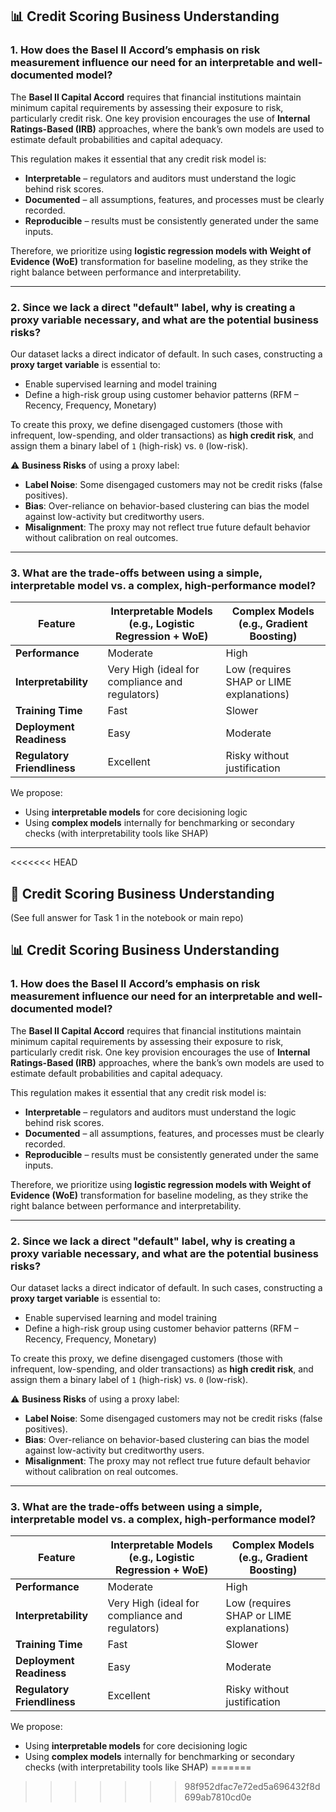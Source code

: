 ## 📊 Credit Scoring Business Understanding

### 1. How does the Basel II Accord’s emphasis on risk measurement influence our need for an interpretable and well-documented model?

The **Basel II Capital Accord** requires that financial institutions maintain minimum capital requirements by assessing their exposure to risk, particularly credit risk. One key provision encourages the use of **Internal Ratings-Based (IRB)** approaches, where the bank’s own models are used to estimate default probabilities and capital adequacy.

This regulation makes it essential that any credit risk model is:

- **Interpretable** – regulators and auditors must understand the logic behind risk scores.
- **Documented** – all assumptions, features, and processes must be clearly recorded.
- **Reproducible** – results must be consistently generated under the same inputs.

Therefore, we prioritize using **logistic regression models with Weight of Evidence (WoE)** transformation for baseline modeling, as they strike the right balance between performance and interpretability.

---

### 2. Since we lack a direct "default" label, why is creating a proxy variable necessary, and what are the potential business risks?

Our dataset lacks a direct indicator of default. In such cases, constructing a **proxy target variable** is essential to:

- Enable supervised learning and model training
- Define a high-risk group using customer behavior patterns (RFM – Recency, Frequency, Monetary)

To create this proxy, we define disengaged customers (those with infrequent, low-spending, and older transactions) as **high credit risk**, and assign them a binary label of `1` (high-risk) vs. `0` (low-risk).

⚠️ **Business Risks** of using a proxy label:
- **Label Noise**: Some disengaged customers may not be credit risks (false positives).
- **Bias**: Over-reliance on behavior-based clustering can bias the model against low-activity but creditworthy users.
- **Misalignment**: The proxy may not reflect true future default behavior without calibration on real outcomes.

---

### 3. What are the trade-offs between using a simple, interpretable model vs. a complex, high-performance model?

| Feature                         | Interpretable Models (e.g., Logistic Regression + WoE) | Complex Models (e.g., Gradient Boosting) |
|----------------------------------|----------------------------------------------------------|-------------------------------------------|
| **Performance**                | Moderate                                                  | High                                      |
| **Interpretability**           | Very High (ideal for compliance and regulators)           | Low (requires SHAP or LIME explanations)  |
| **Training Time**              | Fast                                                      | Slower                                    |
| **Deployment Readiness**       | Easy                                                      | Moderate                                   |
| **Regulatory Friendliness**    | Excellent                                                 | Risky without justification               |

We propose:
- Using **interpretable models** for core decisioning logic
- Using **complex models** internally for benchmarking or secondary checks (with interpretability tools like SHAP)

---

<<<<<<< HEAD
## 📘 Credit Scoring Business Understanding
(See full answer for Task 1 in the notebook or main repo)



## 📊 Credit Scoring Business Understanding

### 1. How does the Basel II Accord’s emphasis on risk measurement influence our need for an interpretable and well-documented model?

The **Basel II Capital Accord** requires that financial institutions maintain minimum capital requirements by assessing their exposure to risk, particularly credit risk. One key provision encourages the use of **Internal Ratings-Based (IRB)** approaches, where the bank’s own models are used to estimate default probabilities and capital adequacy.

This regulation makes it essential that any credit risk model is:

- **Interpretable** – regulators and auditors must understand the logic behind risk scores.
- **Documented** – all assumptions, features, and processes must be clearly recorded.
- **Reproducible** – results must be consistently generated under the same inputs.

Therefore, we prioritize using **logistic regression models with Weight of Evidence (WoE)** transformation for baseline modeling, as they strike the right balance between performance and interpretability.

---

### 2. Since we lack a direct "default" label, why is creating a proxy variable necessary, and what are the potential business risks?

Our dataset lacks a direct indicator of default. In such cases, constructing a **proxy target variable** is essential to:

- Enable supervised learning and model training
- Define a high-risk group using customer behavior patterns (RFM – Recency, Frequency, Monetary)

To create this proxy, we define disengaged customers (those with infrequent, low-spending, and older transactions) as **high credit risk**, and assign them a binary label of `1` (high-risk) vs. `0` (low-risk).

⚠️ **Business Risks** of using a proxy label:
- **Label Noise**: Some disengaged customers may not be credit risks (false positives).
- **Bias**: Over-reliance on behavior-based clustering can bias the model against low-activity but creditworthy users.
- **Misalignment**: The proxy may not reflect true future default behavior without calibration on real outcomes.

---

### 3. What are the trade-offs between using a simple, interpretable model vs. a complex, high-performance model?

| Feature                         | Interpretable Models (e.g., Logistic Regression + WoE) | Complex Models (e.g., Gradient Boosting) |
|----------------------------------|----------------------------------------------------------|-------------------------------------------|
| **Performance**                | Moderate                                                  | High                                      |
| **Interpretability**           | Very High (ideal for compliance and regulators)           | Low (requires SHAP or LIME explanations)  |
| **Training Time**              | Fast                                                      | Slower                                    |
| **Deployment Readiness**       | Easy                                                      | Moderate                                   |
| **Regulatory Friendliness**    | Excellent                                                 | Risky without justification               |

We propose:
- Using **interpretable models** for core decisioning logic
- Using **complex models** internally for benchmarking or secondary checks (with interpretability tools like SHAP)
=======
>>>>>>> 98f952dfac7e72ed5a696432f8d699ab7810cd0e
